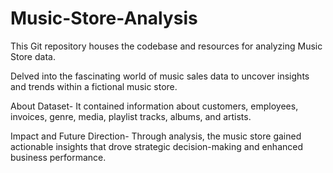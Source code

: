 # Music-Store-Analysis
This Git repository houses the codebase and resources for analyzing Music Store data.

Delved into the fascinating world of music sales data to uncover insights and trends within a fictional music store. 

About Dataset- It contained information about customers, employees, invoices, genre, media, playlist tracks, albums, and artists.

Impact and Future Direction- Through analysis, the music store gained actionable insights that drove strategic decision-making and enhanced business performance.
